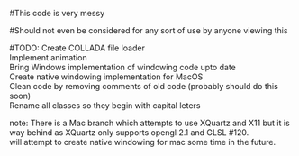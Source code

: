 #This code is very messy

#Should not even be considered for any sort of use by anyone viewing this

#TODO:
Create COLLADA file loader <br/>
Implement animation <br />
Bring Windows implementation of windowing code upto date <br />
Create native windowing implementation for MacOS <br />
Clean code by removing comments of old code (probably should do this soon) <br />
Rename all classes so they begin with capital leters <br />

note:
There is a Mac branch which attempts to use XQuartz and X11 but it is way behind as XQuartz only supports opengl 2.1 and GLSL #120.<br/>
will attempt to create native windowing for mac some time in the future.
